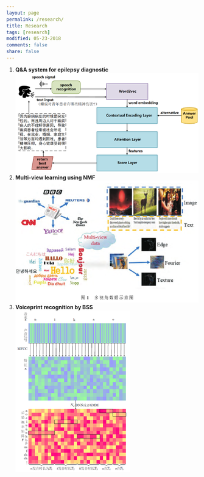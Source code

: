 ```yaml
---
layout: page
permalink: /research/
title: Research
tags: [research]
modified: 05-23-2018
comments: false
share: false
---
```

<ol>

  <li><b> Q&A system for epilepsy diagnostic<br>
  <img src="../images/QA.png">
  <li><b> Multi-view learning using NMF<br>
  <img src="../images/multiview.png">
  <li><b> Voiceprint recognition by BSS<br>
  <img src="../images/voiceprint.png">
  <!--<li><b> Manifold optimization-based analysis dictionary learning with an L1/2-norm regularizer<br><br>
  <img src="../images/nn.png">-->
    




